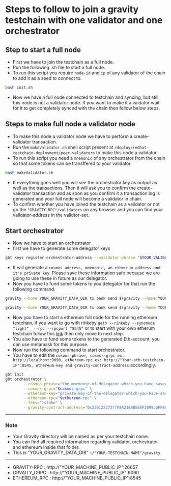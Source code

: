 # Steps to follow to join a gravity testchain with one validator and one orchestrator
## Step to start a full node
- First we have to join the testchain as a full node.
- Run the following .sh file to start a full node.
- To run this script you require ```node-id``` and ```ip``` of any validator of the chain to add it as a seed to connect to.
```bash
bash init.sh
```
- Now we have a full node connected to testchain and syncing, but still this node is not a validator node. If you want to make it a vaidator wait for it to get completely synced with the chain then follow below steps.
## Steps to make full node a validator node
- To make this node a validator node we have to perform a create-validator transaction.
- Run the ```makeValidator.sh``` shell script present at ```/deploy/redhat-testchain-deployment/peer-validators``` to make this node a validator
- To run this script you need a ```mnemonic``` of any orchestrator from the chain so that some tokens can be transffered to your validator.
```bash
bash makeValidator.sh
```
- If everything goes well you will see the orchestrator key as output as well as the transactions. Then it will ask you to confirm the create-validator transaction and as soon as you confirm it a transaction log is generated and your full node will become a validator in chain.
- To confirm whether you have joined the testchain as a validator or not go the ```"GRAVITY-RPC"/validators``` on any browser and you can find your validator-address in the validtor-set.
## Start orchestrator
- Now we have to start an orchestrator 
- first we have to generate some delegator keys
```bash
gbt keys register-orchestrator-address --validator-phrase "$YOUR_VALIDATOR_MNEMONIC" --fees=1footoken 
```
- It will generate a ```cosmos address, mnemonic, an ethereum address and it's private key```. Please save these information safe because we are going to use these in future as our delegator.
- Now you have to fund some tokens to you delegator for that run the following command.
```bash
gravity --home YOUR_GRAVITY_DATA_DIR tx bank send $(gravity --home YOUR_GRAVITY_DATA_DIR keys show -a orch --keyring-backend test) $YOUR_DELEGATOR_COSMOS_ADDRESS 1000000stake --chain-id testchain --keyring-backend test -y

gravity --home YOUR_GRAVITY_DATA_DIR tx bank send $(gravity --home YOUR_GRAVITY_DATA_DIR keys show -a orch --keyring-backend test) $YOUR_DELEGATOR_COSMOS_ADDRESS 1000000footoken --chain-id testchain --keyring-backend test -y
```
- Now you have to start a ethereum full node for the running ethereum testchain, if you want to go with rinkeby `geth --rinkeby --syncmode "light"  --rpc --rpcport "8545"` or to start with your own etherum testchain follow this [link](https://github.com/sunnyk56/market/blob/ONET-65/deploy/redhat-testchain-deployment/start-ethereum-testchain.md#steps-to-follow-to-start-a-ethereum-testchain-full-node) then only move to next step.
- You also have to fund some tokens to the generated Eth-account, you can use metamask for this purpose.
- Now run the following command to start orchestrator.
- You have to edit the ```cosoms-phrase, cosmos-grpc ex: http://localhost:9090, ethereum-rpc ex: http://"Your-eth-testchain-IP":8545, ethereum-key and gravity-contract-address``` accordingly.
```bash
gbt init
gbt orchestrator \
        --cosmos-phrase="the-mnemonic-of-delegator-which-you-have-saved" \
        --cosmos-grpc="$cosmos-grpc" \
        --ethereum-key="private-key-of-the-delegator-which-you-have-saved" \
        --ethereum-rpc="$ethereum-rpc" \
        --fees="1stake" \
        --gravity-contract-address="0x330122273ffF8A31E8B5EAF2099cbFF881c9eEB7"
```
---
### Note
- Your Gravity directory will be named as per your testchain name.
- You can find  all required information regarding validator, orchestrator and ethereum inside that folder.
- This is "YOUR_GRAVITY_DATA_DIR" ```~/"YOUR-TESTCHAIN-NAME"/gravity```
---
- GRAVITY-RPC : http://"YOUR_MACHINE_PUBLIC_IP":26657
- GRVAITY_GRPC : http://"YOUR_MACHINE_PUBLIC_IP":9090
- ETHEREUM_RPC : http://"YOUR_MACHINE_PUBLIC_IP":8545

